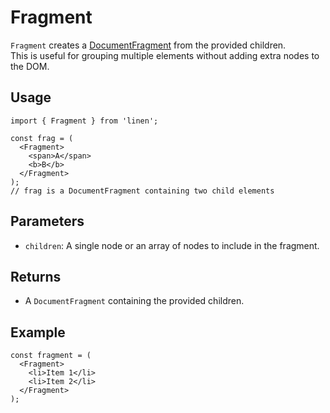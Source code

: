 # Fragment

`Fragment` creates a [DocumentFragment](https://developer.mozilla.org/en-US/docs/Web/API/DocumentFragment) from the provided children.  
This is useful for grouping multiple elements without adding extra nodes to the DOM.

## Usage

```tsx
import { Fragment } from 'linen';

const frag = (
  <Fragment>
    <span>A</span>
    <b>B</b>
  </Fragment>
);
// frag is a DocumentFragment containing two child elements
```

## Parameters

- `children`: A single node or an array of nodes to include in the fragment.

## Returns

- A `DocumentFragment` containing the provided children.

## Example

```tsx
const fragment = (
  <Fragment>
    <li>Item 1</li>
    <li>Item 2</li>
  </Fragment>
);
```
